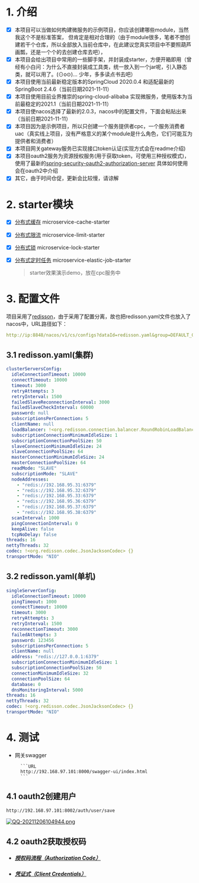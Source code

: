 # 1. 介绍

- [x] 本项目可以当做如何构建微服务的示例项目，你应该创建哪些module，当然我这个不是标准答案，
      但肯定是相对合理的（由于module很多，笔者不想创建若干个仓库，所以全部放入当前仓库中，在此建议您真实项目中不要照葫芦画瓢，还是一个个的去创建仓库去吧），
- [x] 本项目会给出项目中常用的一些脚手架，并封装成starter，方便开箱即用（曾经有小白问：为什么不直接封装成工具类，统一放入到一个jar呢，引入静态类，就可以用了。(⊙o⊙)… 少年，多多读点书去吧）
- [x] 本项目使用当前最新稳定版本的SpringCloud 2020.0.4 和适配最新的SpringBoot 2.4.6（当前日期2021-11-11）
- [x] 本项目使用目前业界推崇的spring-cloud-alibaba 实现微服务，使用版本为当前最稳定的2021.1（当前日期2021-11-11）
- [x] 本项目使nacos选择了最新的2.0.3，nacos中的配置文件，下面会粘贴出来（当前日期2021-11-11）
- [x] 本项目因为是示例项目，所以只创建一个服务提供者cpc，一个服务消费者uac（真实线上项目，没有严格意义的某个module是什么角色，它们可能互为提供者和消费者）
- [x] 本项目网关gateway服务已实现接口token认证(实现方式会在readme介绍)
- [x] 本项目oauth2服务为资源授权服务(用于获取token，可使用三种授权模式)，
      使用了最新的[spring-security-oauth2-authorization-server](https://github.com/spring-projects/spring-authorization-server)
      具体如何使用会在oauth2中介绍
- [x] 其它，由于时间仓促，更新会比较慢，请谅解

# 2. starter模块

- [x] [分布式缓存](https://github.com/love-somnus/microservice/blob/main/microservice-cache/README.md) microservice-cache-starter
- [x] [分布式限流](https://github.com/love-somnus/microservice/blob/main/microservice-limit/README.md) microservice-limit-starter
- [x] [分布式锁](https://github.com/love-somnus/microservice/blob/main/microservice-lock/README.md) microservice-lock-starter
- [x] [分布式定时任务](https://github.com/love-somnus/microservice/tree/main/microservice-elastic-job-starter#readme) microservice-elastic-job-starter

   > starter效果演示demo，放在cpc服务中

# 3. 配置文件

项目采用了[redisson](https://github.com/redisson/redisson/wiki/%E7%9B%AE%E5%BD%95)，由于采用了配置分离，故也把redisson.yaml文件也放入了nacos中，URL路径如下：

```yaml
http://ip:8848/nacos/v1/cs/configs?dataId=redisson.yaml&group=DEFAULT_GROUP
```

## 3.1 redisson.yaml(集群)

```yaml
clusterServersConfig:
  idleConnectionTimeout: 10000
  connectTimeout: 10000
  timeout: 3000
  retryAttempts: 3
  retryInterval: 1500
  failedSlaveReconnectionInterval: 3000
  failedSlaveCheckInterval: 60000
  password: null
  subscriptionsPerConnection: 5
  clientName: null
  loadBalancer: !<org.redisson.connection.balancer.RoundRobinLoadBalancer> {}
  subscriptionConnectionMinimumIdleSize: 1
  subscriptionConnectionPoolSize: 50
  slaveConnectionMinimumIdleSize: 24
  slaveConnectionPoolSize: 64
  masterConnectionMinimumIdleSize: 24
  masterConnectionPoolSize: 64
  readMode: "SLAVE"
  subscriptionMode: "SLAVE"
  nodeAddresses:
    - "redis://192.168.95.31:6379"
    - "redis://192.168.95.32:6379"
    - "redis://192.168.95.33:6379"
    - "redis://192.168.95.36:6379"
    - "redis://192.168.95.37:6379"
    - "redis://192.168.95.38:6379"
  scanInterval: 1000
  pingConnectionInterval: 0
  keepAlive: false
  tcpNoDelay: false
threads: 16
nettyThreads: 32
codec: !<org.redisson.codec.JsonJacksonCodec> {}
transportMode: "NIO"
```

## 3.2 redisson.yaml(单机)

```yaml
singleServerConfig:
  idleConnectionTimeout: 10000
  pingTimeout: 1000
  connectTimeout: 10000
  timeout: 3000
  retryAttempts: 3
  retryInterval: 1500
  reconnectionTimeout: 3000
  failedAttempts: 3
  password: 123456
  subscriptionsPerConnection: 5
  clientName: null
  address: "redis://127.0.0.1:6379"
  subscriptionConnectionMinimumIdleSize: 1
  subscriptionConnectionPoolSize: 50
  connectionMinimumIdleSize: 32
  connectionPoolSize: 64
  database: 0
  dnsMonitoringInterval: 5000
threads: 16
nettyThreads: 32
codec: !<org.redisson.codec.JsonJacksonCodec> {}
transportMode: "NIO"
```

# 4. 测试

- 网关swagger

        ```URL
        http://192.168.97.101:8000/swagger-ui/index.html
        ```

## 4.1 oauth2创建用户

```url
http://192.168.97.101:8002/auth/user/save
```

[![QQ-20211206104944.png](https://i.postimg.cc/BbQwBL24/QQ-20211206104944.png)](https://postimg.cc/jwmXsj8F)

## 4.2 oauth2获取授权码

- ##### [授权码流程（Authorization Code）](https://github.com/love-somnus/microservice/wiki/Spring-Authorization-Server介绍和使用)

- ##### [凭证式（Client Credentials）](https://github.com/love-somnus/microservice/wiki/Spring-Authorization-Server介绍和使用)
